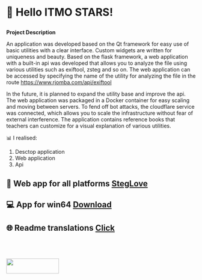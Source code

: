 # <p><strong> &#128205; Hello ITMO STARS!</strong> 

<strong>Project Description </strong>

An application was developed based on the Qt framework for easy use of basic utilities with a clear interface. Custom widgets are written for uniqueness and beauty. Based on the flask framework, a web application with a built-in api was developed that allows you to analyze the file using various utilities such as exiftool, zsteg and so on. The web application can be accessed by specifying the name of the utility for analyzing the file in the route https://www.rjomba.com/api/exiftool 

In the future, it is planned to expand the utility base and improve the api. The web application was packaged in a Docker container for easy scaling and moving between servers. To fend off bot attacks, the cloudflare service was connected, which allows you to scale the infrastructure without fear of external interference. The application contains reference books that teachers can customize for a visual explanation of various utilities.


&#128202; I realised:
1. Desctop application
2. Web application
3. Api

## &#128242; Web app for all platforms <a href="https://www.rjomba.com">StegLove</a> 
## &#128187; App for win64 <a href="https://github.com/Cpp-Gleb/StegLove/releases/tag/1.0">Download</a> 
## 🌐 Readme translations <a href="https://github.com/Cpp-Gleb/StegLove/Translations">Click</a> 

<p><br><br><br><a href="https://github.com/Cpp-Gleb/StegLove/releases/tag/1.0"><img src="https://github.com/user-attachments/assets/e6337c95-a83e-4d61-b220-80b3e8e97288" href="https://rjomba.com" width="140" height="40" /> </a></p>
